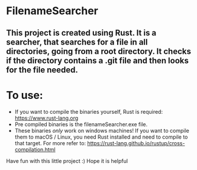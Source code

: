 # FilenameSearcher

## This project is created using Rust. It is a searcher, that searches for a file in all directories, going from a root directory. It checks if the directory contains a .git file and then looks for the file needed.

# To use:
* If you want to compile the binaries yourself, Rust is required: https://www.rust-lang.org
* Pre compiled binaries is the filenameSearcher.exe file.
* These binaries *only* work on windows machines! If you want to compile them to macOS / Linux, you need Rust installed and need to compile to that target. For more refer to: https://rust-lang.github.io/rustup/cross-compilation.html

Have fun with this little project :) Hope it is helpful
